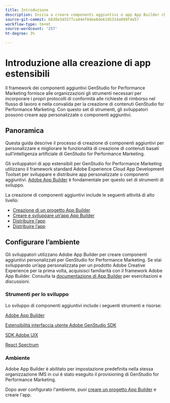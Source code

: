 ```yaml
---
title: Introduzione
description: Inizia a creare componenti aggiuntivi o app App Builder che estendono GenStudio for Performance Marketing.
source-git-commit: 6830e345577ca44ef8dee8de6195314a899f4e57
workflow-type: tm+mt
source-wordcount: '257'
ht-degree: 3%

---
```


# Introduzione alla creazione di app estensibili

Il framework dei componenti aggiuntivi GenStudio for Performance Marketing fornisce alle organizzazioni gli strumenti necessari per incorporare i propri protocolli di conformità alle richieste di rimborso nel flusso di lavoro e nella convalida per la creazione di contenuti GenStudio for Performance Marketing. Con questo set di strumenti, gli sviluppatori possono creare app personalizzate o componenti aggiuntivi.

## Panoramica

Questa guida descrive il processo di creazione di componenti aggiuntivi per personalizzare e migliorare le funzionalità di creazione di contenuti basati sull’intelligenza artificiale di GenStudio for Performance Marketing.

Gli sviluppatori di app estensibili per GenStudio for Performance Marketing utilizzano il framework standard Adobe Experience Cloud App Development Toolset per sviluppare e distribuire app personalizzate o componenti aggiuntivi. [Adobe App Builder](https://developer.adobe.com/app-builder/) è fondamentale per questo set di strumenti di sviluppo.

La creazione di componenti aggiuntivi include le seguenti attività di alto livello:

* [Creazione di un progetto App Builder](create-project.md)
* [Creare e sviluppare un’app App Builder](create-app.md)
* [Distribuire l’app](deploy-app.md)
* [Distribuire l’app](distribute-app.md)

## Configurare l’ambiente

Gli sviluppatori utilizzano Adobe App Builder per creare componenti aggiuntivi personalizzati per GenStudio for Performance Marketing. Se stai sviluppando un’app personalizzata per un prodotto Adobe Creative Experience per la prima volta, acquisisci familiarità con il framework Adobe App Builder. Consulta la [documentazione di App Builder](https://developer.adobe.com/app-builder/docs/overview/) per esercitazioni e discussioni.

### Strumenti per lo sviluppo

Lo sviluppo di componenti aggiuntivi include i seguenti strumenti e risorse:

[Adobe App Builder](https://developer.adobe.com/app-builder/)

[Estensibilità interfaccia utente Adobe GenStudio SDK](https://github.com/adobe/genstudio-uix-sdk)

[SDK Adobe UIX](https://github.com/adobe/uix-sdk)

[React Spectrum](https://react-spectrum.adobe.com/react-spectrum/getting-started.html)

### Ambiente

Adobe App Builder è abilitato per impostazione predefinita nella stessa organizzazione IMS in cui è stato eseguito il provisioning di GenStudio for Performance Marketing.

Dopo aver configurato l&#39;ambiente, puoi [creare un progetto App Builder](create-project.md) e creare l&#39;app.
